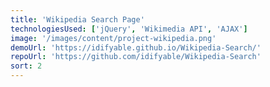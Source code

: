 ```yaml
---
title: 'Wikipedia Search Page'
technologiesUsed: ['jQuery', 'Wikimedia API', 'AJAX']
image: '/images/content/project-wikipedia.png'
demoUrl: 'https://idifyable.github.io/Wikipedia-Search/'
repoUrl: 'https://github.com/idifyable/Wikipedia-Search'
sort: 2
---
```

